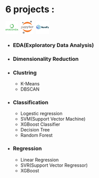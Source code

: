 # 6 projects :

  <img src="https://github.com/devicons/devicon/blob/master/icons/anaconda/anaconda-original-wordmark.svg" title="anaconda" alt="anaconda" width="40" height="40"/>&nbsp;
  <img src="https://github.com/devicons/devicon/blob/master/icons/jupyter/jupyter-original-wordmark.svg" title="Jupyter" alt="Jupyter" width="40" height="40"/>&nbsp;
  <img src="https://github.com/devicons/devicon/blob/master/icons/numpy/numpy-original-wordmark.svg" title="Numpy" alt="Numpy" width="40" height="40"/>&nbsp;
  
  
  <ul>
  
  <li><h3>EDA(Exploratory Data Analysis)</h3></li>
  
  <li><h3>Dimensionality Reduction</h3></li>
  
  <li><h3>Clustring</h3></li>
    <ul>
      <li>K-Means</li>
      <li>DBSCAN</li>
    </ul> 
  
  
  <li><h3>Classification</h3></li>
    <ul>
      <li>Logestic regression</li>
      <li>SVM(Support Vector Machine)</li>
      <li>XGBoost Classifier</li>
      <li>Decision Tree</li>
      <li>Random Forest</li>
    </ul> 
    
  
  <li><h3>Regression</h3></li>
    <ul>
      <li>Linear Regression</li>
      <li>SVR(Support Vector Regressor)</li>
      <li>XGBoost</li>
    </ul>
 
</ul>


